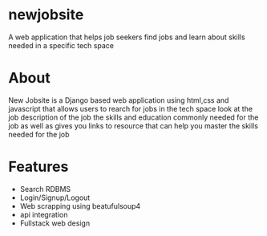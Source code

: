 # newjobsite
A web application that helps job seekers find jobs and learn about skills needed in a specific tech space
# About
New Jobsite is a Django based web application using html,css and javascript that allows users to rearch for jobs in the tech space look at the job
description of the job the skills and education commonly needed for the job as well as gives you links to resource that can help you master the skills needed for the job
# Features
- Search RDBMS
- Login/Signup/Logout
- Web scrapping using beatufulsoup4
- api integration
- Fullstack web design
